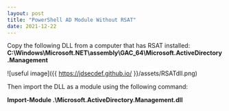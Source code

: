 ```yaml
---
layout: post
title: "PowerShell AD Module Without RSAT"
date: 2021-12-22
---
```


Copy the following DLL from a computer that has RSAT installed: **C:\Windows\Microsoft.NET\assembly\GAC_64\Microsoft.ActiveDirectory.Management**

![useful image]({{ https://jdsecdef.github.io/ }}/assets/RSATdll.png)

Then import the DLL as a module using the following command:

**Import-Module .\Microsoft.ActiveDirectory.Management.dll**